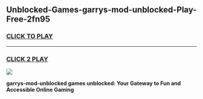 
## Unblocked-Games-garrys-mod-unblocked-Play-Free-2fn95
<h3>
<a href="https://premium76.site?title=garrys-mod-unblocked&ref=20M">CLICK TO PLAY</a></h3>
<hr>

<h3>
<a href="https://premium76.site?title=garrys-mod-unblocked&ref=20M">CLICK 2 PLAY</a>
  
</h3>

<a href="https://premium76.site?title=garrys-mod-unblocked&ref=19M"><img src="https://clearcache.store/games.png"></a>


**garrys-mod-unblocked games unblocked: Your Gateway to Fun and Accessible Online Gaming**
